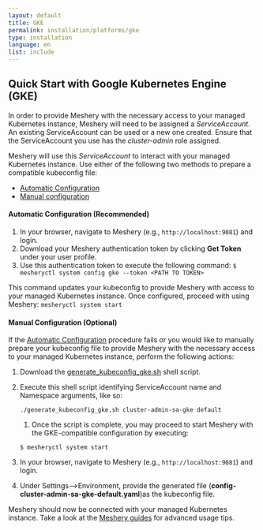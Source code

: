 ```yaml
---
layout: default
title: GKE
permalink: installation/platforms/gke
type: installation
language: en
list: include
---
```


## Quick Start with Google Kubernetes Engine (GKE)

In order to provide Meshery with the necessary access to your managed Kubernetes instance, 
Meshery will need to be assigned a *ServiceAccount*. An existing ServiceAccount can be used or a new one created. Ensure that the ServiceAccount you use has the *cluster-admin* role assigned.

Meshery will use this *ServiceAccount* to interact with your managed Kubernetes instance. Use either of the following two methods to prepare a compatible kubeconfig file:

- [Automatic Configuration](#automatic-configuration-recommended)
- [Manual configuration](#manual-configuration-optional)

#### **Automatic Configuration** (Recommended)

1. In your browser, navigate to Meshery (e.g., `http://localhost:9081`) and login.
1. Download your Meshery authentication token by clicking **Get Token** under your user profile.
1. Use this authentication token to execute the following command:
    ```$ mesheryctl system config gke --token <PATH TO TOKEN>```

This command updates your kubeconfig to provide Meshery with access to your managed Kubernetes instance.
Once configured, proceed with using Meshery:
`mesheryctl system start`

#### **Manual Configuration** (Optional)

If the [Automatic Configuration](#automatic-configuration-recommended) procedure fails or you would like to manually prepare your kubeconfig file to provide Meshery with the necessary access to your managed Kubernetes instance, perform the following actions:

1. Download the [generate_kubeconfig_gke.sh](./generate_kubeconfig_gke.sh) shell script.
1. Execute this shell script identifying ServiceAccount name and Namespace arguments, like so:
    
    ```./generate_kubeconfig_gke.sh cluster-admin-sa-gke default```
    
    1. Once the script is complete, you may proceed to start Meshery with the GKE-compatible configuration by executing:
    
    ```$ mesheryctl system start```
1. In your browser, navigate to Meshery (e.g., `http://localhost:9081`) and login.
1. Under Settings-->Environment, provide the generated file (**config-cluster-admin-sa-gke-default.yaml**)as the kubeconfig file.

Meshery should now be connected with your managed Kubernetes instance. Take a look at the [Meshery guides](/docs/guides) for advanced usage tips.